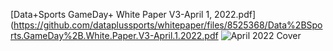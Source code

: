 
[Data+Sports GameDay+ White Paper V3-April 1, 2022.pdf](https://github.com/dataplussports/whitepaper/files/8525368/Data%2BSports.GameDay%2B.White.Paper.V3-April.1.2022.pdf
![April 2022 Cover](https://user-images.githubusercontent.com/88332721/164320584-0bc0a56a-5eaa-4dd1-bcd0-f2cbdfe6e3df.png)
